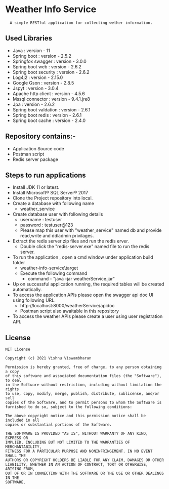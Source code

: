 

# Weather Info Service
	  A simple RESTful application for collecting wether information.

## Used Libraries

 * Java : version  - 11
 * Spring boot : version - 2.5.2
 * Springfox swagger : version  - 3.0.0
 * Spring boot web : version  - 2.6.2
 * Spring boot security : version  - 2.6.2
 * Log4j2 : version  - 2.15.0
 * Google Gson : version  - 2.8.5
 * Jspyt : version  - 3.0.4
 * Apache http client : version  - 4.5.6
 * Mssql connector : version  - 9.4.1.jre8
 * Jpa : version  - 2.6.2
 * Spring boot valdation : version  - 2.6.1
 * Spring boot redis : version  - 2.6.1
 * Spring boot cache : version  - 2.4.0

## Repository contains:-

* Application Source code
* Postman script
* Redis server package

## Steps to run applications

* Install JDK 11 or latest. 
* Install Microsoft® SQL Server® 2017
* Clone the Project repository into local. 
* Create a database with following name
	* weather_service
* Create database user with following details
	* username : testuser
	* password : testuser@123
	* Please map this user with "weather_service" named db and provide read,write and ddladmin privilages.
* Extract the redis server zip files and run the redis erver.
	* Double click the "redis-server.exe" named file to run the redis server.
* To run the application , open a cmd window under application build folder
	* weather-info-service\target
	* Execute the following command 
		* command - "java -jar weatherService.jar"
* Up on successful application running, the required tables will be created automatically.
* To access the application APIs please open the swagger api doc UI using following URL.
  * http://localhost:8000/weatherService/apidoc
  * Postman script also awaitable in this repository
* To access the weather APIs please create a user using user registration API.


License
-------

    MIT License

    Copyright (c) 2021 Vishnu Viswambharan

    Permission is hereby granted, free of charge, to any person obtaining a copy
    of this software and associated documentation files (the "Software"), to deal
    in the Software without restriction, including without limitation the rights
    to use, copy, modify, merge, publish, distribute, sublicense, and/or sell
    copies of the Software, and to permit persons to whom the Software is
    furnished to do so, subject to the following conditions:

    The above copyright notice and this permission notice shall be included in all
    copies or substantial portions of the Software.
    
    THE SOFTWARE IS PROVIDED "AS IS", WITHOUT WARRANTY OF ANY KIND, EXPRESS OR
    IMPLIED, INCLUDING BUT NOT LIMITED TO THE WARRANTIES OF MERCHANTABILITY,
    FITNESS FOR A PARTICULAR PURPOSE AND NONINFRINGEMENT. IN NO EVENT SHALL THE
    AUTHORS OR COPYRIGHT HOLDERS BE LIABLE FOR ANY CLAIM, DAMAGES OR OTHER
    LIABILITY, WHETHER IN AN ACTION OF CONTRACT, TORT OR OTHERWISE, ARISING FROM,
    OUT OF OR IN CONNECTION WITH THE SOFTWARE OR THE USE OR OTHER DEALINGS IN THE
    SOFTWARE.

